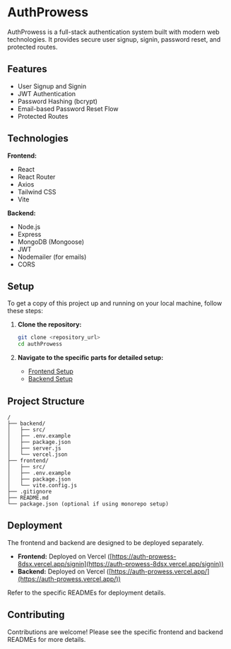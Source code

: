 # AuthProwess

AuthProwess is a full-stack authentication system built with modern web technologies. It provides secure user signup, signin, password reset, and protected routes.

## Features

- User Signup and Signin
- JWT Authentication
- Password Hashing (bcrypt)
- Email-based Password Reset Flow
- Protected Routes

## Technologies

**Frontend:**
- React
- React Router
- Axios
- Tailwind CSS
- Vite

**Backend:**
- Node.js
- Express
- MongoDB (Mongoose)
- JWT
- Nodemailer (for emails)
- CORS

## Setup

To get a copy of this project up and running on your local machine, follow these steps:

1.  **Clone the repository:**

    ```bash
    git clone <repository_url>
    cd authProwess
    ```

2.  **Navigate to the specific parts for detailed setup:**

    - [Frontend Setup](frontend/README.md)
    - [Backend Setup](backend/README.md)

## Project Structure

```
/
├── backend/
│   ├── src/
│   ├── .env.example
│   ├── package.json
│   ├── server.js
│   └── vercel.json
├── frontend/
│   ├── src/
│   ├── .env.example
│   ├── package.json
│   └── vite.config.js
├── .gitignore
├── README.md
└── package.json (optional if using monorepo setup)
```

## Deployment

The frontend and backend are designed to be deployed separately.

- **Frontend:** Deployed on Vercel ([https://auth-prowess-8dsx.vercel.app/signin](https://auth-prowess-8dsx.vercel.app/signin))
- **Backend:** Deployed on Vercel ([https://auth-prowess.vercel.app/](https://auth-prowess.vercel.app/))

Refer to the specific READMEs for deployment details.

## Contributing

Contributions are welcome! Please see the specific frontend and backend READMEs for more details.
